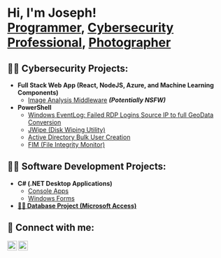 <h1>Hi, I'm Joseph! <br/><a href="https://github.com/josephestes">Programmer</a>, <a href="https://www.linkedin.com/in/joseph-estes/">Cybersecurity Professional</a>, <a href="https://">Photographer</a></h1>

<h2>👨‍💻 Cybersecurity Projects:</h2>

- <b>Full Stack Web App (React, NodeJS, Azure, and Machine Learning Components)</b>
  - [Image Analysis Middleware](https://github.com/josephestes/4chan-Image-Analysis-Middleware-C964) <b><i>(Potentially NSFW)</b></i>
- <b>PowerShell</b>
  - [Windows EventLog: Failed RDP Logins Source IP to full GeoData Conversion](https://github.com/josephestes/Sentinel-Lab)
  - [JWipe (Disk Wiping Utility)](https://github.com/josephestes/Jwipe.PowerShell)
  - [Active Directory Bulk User Creation](https://github.com/josephestes/AD_PS)
  - [FIM (File Integrity Monitor)](https://github.com/josephestes/PowerShell-Integrity-FIM)

<h2>👨‍💻 Software Development Projects:</h2>

- <b>C# (.NET Desktop Applications)</b>
  - [Console Apps](https://github.com/josephestes/Console-Apps)
  - [Windows Forms](https://github.com/josephestes/Windows-Forms)
- <b><a href="https://github.com/josephestes/Database-Project">👨‍💻 Database Project (Microsoft Access)</a></b>

<h2> 🤳 Connect with me:</h2>

[<img align="left" alt="JosephEstes | LinkedIn" width="22px" src="https://cdn.jsdelivr.net/npm/simple-icons@v3/icons/linkedin.svg" />][linkedin]
[<img align="left" alt="JosephEstes | Instagram" width="22px" src="https://cdn.jsdelivr.net/npm/simple-icons@v3/icons/instagram.svg" />][instagram]

[instagram]: https://www.instagram.com/jyosephf/
[linkedin]: https://linkedin.com/in/joseph-estes

<!--
**josephestes/josephestes** is a ✨ _special_ ✨ repository because its `README.md` (this file) appears on your GitHub profile.

Here are some ideas to get you started:

- 🔭 I’m currently working on ...
- 🌱 I’m currently learning ...
- 👯 I’m looking to collaborate on ...
- 🤔 I’m looking for help with ...
- 💬 Ask me about ...
- 📫 How to reach me: ...
- 😄 Pronouns: ...
- ⚡ Fun fact: ...
-->
